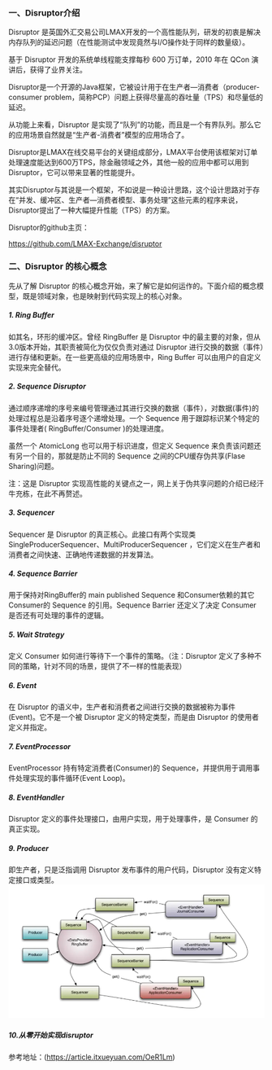 ### 一、Disruptor介绍

Disruptor 是英国外汇交易公司LMAX开发的一个高性能队列，研发的初衷是解决内存队列的延迟问题（在性能测试中发现竟然与I/O操作处于同样的数量级）。

基于 Disruptor 开发的系统单线程能支撑每秒 600 万订单，2010 年在 QCon 演讲后，获得了业界关注。

Disruptor是一个开源的Java框架，它被设计用于在生产者—消费者（producer-consumer problem，简称PCP）问题上获得尽量高的吞吐量（TPS）和尽量低的延迟。

从功能上来看，Disruptor 是实现了“队列”的功能，而且是一个有界队列。那么它的应用场景自然就是“生产者-消费者”模型的应用场合了。

Disruptor是LMAX在线交易平台的关键组成部分，LMAX平台使用该框架对订单处理速度能达到600万TPS，除金融领域之外，其他一般的应用中都可以用到Disruptor，它可以带来显著的性能提升。

其实Disruptor与其说是一个框架，不如说是一种设计思路，这个设计思路对于存在“并发、缓冲区、生产者—消费者模型、事务处理”这些元素的程序来说，Disruptor提出了一种大幅提升性能（TPS）的方案。

Disruptor的github主页：

https://github.com/LMAX-Exchange/disruptor

### 二、Disruptor 的核心概念

先从了解 Disruptor 的核心概念开始，来了解它是如何运作的。下面介绍的概念模型，既是领域对象，也是映射到代码实现上的核心对象。

##### 1. Ring Buffer
   如其名，环形的缓冲区。曾经 RingBuffer 是 Disruptor 中的最主要的对象，但从3.0版本开始，其职责被简化为仅仅负责对通过
   Disruptor 进行交换的数据（事件）进行存储和更新。在一些更高级的应用场景中，Ring Buffer 可以由用户的自定义实现来完全替代。

##### 2. Sequence Disruptor
   通过顺序递增的序号来编号管理通过其进行交换的数据（事件），对数据(事件)的处理过程总是沿着序号逐个递增处理。一个 Sequence
   用于跟踪标识某个特定的事件处理者( RingBuffer/Consumer )的处理进度。

虽然一个 AtomicLong 也可以用于标识进度，但定义 Sequence 来负责该问题还有另一个目的，那就是防止不同的 Sequence
之间的CPU缓存伪共享(Flase Sharing)问题。

注：这是 Disruptor 实现高性能的关键点之一，网上关于伪共享问题的介绍已经汗牛充栋，在此不再赘述。

##### 3. Sequencer
   Sequencer 是 Disruptor 的真正核心。此接口有两个实现类 SingleProducerSequencer、MultiProducerSequencer
   ，它们定义在生产者和消费者之间快速、正确地传递数据的并发算法。

##### 4. Sequence Barrier
   用于保持对RingBuffer的 main published Sequence 和Consumer依赖的其它Consumer的 Sequence 的引用。Sequence Barrier 还定义了决定
   Consumer 是否还有可处理的事件的逻辑。

##### 5. Wait Strategy
   定义 Consumer 如何进行等待下一个事件的策略。（注：Disruptor 定义了多种不同的策略，针对不同的场景，提供了不一样的性能表现）

##### 6. Event
   在 Disruptor 的语义中，生产者和消费者之间进行交换的数据被称为事件(Event)。它不是一个被 Disruptor 定义的特定类型，而是由
   Disruptor 的使用者定义并指定。

##### 7. EventProcessor
   EventProcessor 持有特定消费者(Consumer)的 Sequence，并提供用于调用事件处理实现的事件循环(Event Loop)。

##### 8. EventHandler
   Disruptor 定义的事件处理接口，由用户实现，用于处理事件，是 Consumer 的真正实现。

##### 9. Producer
   即生产者，只是泛指调用 Disruptor 发布事件的用户代码，Disruptor 没有定义特定接口或类型。
   <img src="image/disruptor.png">

##### 10.从零开始实现disruptor
参考地址：(https://article.itxueyuan.com/OeR1Lm)
